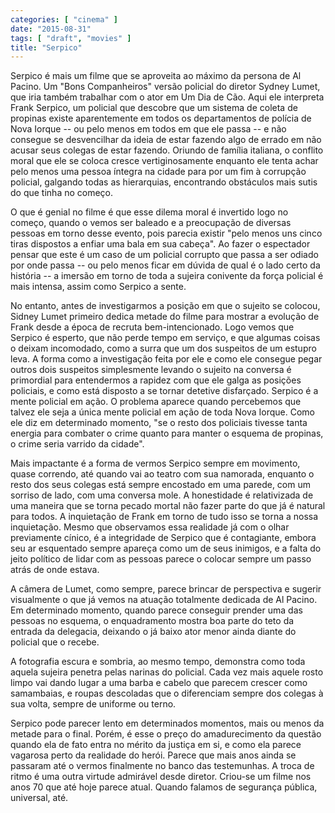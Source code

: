 ```yaml
---
categories: [ "cinema" ]
date: "2015-08-31"
tags: [ "draft", "movies" ]
title: "Serpico"
---
```

Serpico é mais um filme que se aproveita ao máximo da persona de
Al Pacino. Um "Bons Companheiros" versão policial do diretor Sydney
Lumet, que iria também trabalhar com o ator em Um Dia de Cão. Aqui
ele interpreta Frank Serpico, um policial que descobre que um sistema
de coleta de propinas existe aparentemente em todos os departamentos de
polícia de Nova Iorque -- ou pelo menos em todos em que ele passa -- e
não consegue se desvencilhar da ideia de estar fazendo algo de errado em
não acusar seus colegas de estar fazendo. Oriundo de família italiana,
o conflito moral que ele se coloca cresce vertiginosamente enquanto
ele tenta achar pelo menos uma pessoa íntegra na cidade para por um
fim à corrupção policial, galgando todas as hierarquias, encontrando
obstáculos mais sutis do que tinha no começo.

O que é genial no filme é que esse dilema moral é invertido logo no
começo, quando o vemos ser baleado e a preocupação de diversas pessoas
em torno desse evento, pois parecia existir "pelo menos uns cinco tiras
dispostos a enfiar uma bala em sua cabeça". Ao fazer o espectador pensar
que este é um caso de um policial corrupto que passa a ser odiado por
onde passa -- ou pelo menos ficar em dúvida de qual é o lado certo da
história -- a imersão em torno de toda a sujeira conivente da força
policial é mais intensa, assim como Serpico a sente.

No entanto, antes de investigarmos a posição em que o sujeito se
colocou, Sidney Lumet primeiro dedica metade do filme para mostrar a
evolução de Frank desde a época de recruta bem-intencionado. Logo
vemos que Serpico é esperto, que não perde tempo em serviço, e que
algumas coisas o deixam incomodado, como a surra que um dos suspeitos
de um estupro leva. A forma como a investigação feita por ele e como
ele consegue pegar outros dois suspeitos simplesmente levando o sujeito
na conversa é primordial para entendermos a rapidez com que ele galga
as posições policiais, e como está disposto a se tornar detetive
disfarçado. Serpico é a mente policial em ação. O problema aparece
quando percebemos que talvez ele seja a única mente policial em ação
de toda Nova Iorque. Como ele diz em determinado momento, "se o resto
dos policiais tivesse tanta energia para combater o crime quanto para
manter o esquema de propinas, o crime seria varrido da cidade".

Mais impactante é a forma de vermos Serpico sempre em movimento, quase
correndo, até quando vai ao teatro com sua namorada, enquanto o resto
dos seus colegas está sempre encostado em uma parede, com um sorriso de
lado, com uma conversa mole. A honestidade é relativizada de uma maneira
que se torna pecado mortal não fazer parte do que já é natural para
todos. A inquietação de Frank em torno de tudo isso se torna a nossa
inquietação. Mesmo que observamos essa realidade já com o olhar
previamente cínico, é a integridade de Serpico que é contagiante,
embora seu ar esquentado sempre apareça como um de seus inimigos,
e a falta do jeito político de lidar com as pessoas parece o colocar
sempre um passo atrás de onde estava.

A câmera de Lumet, como sempre, parece brincar de perspectiva e sugerir
visualmente o que já vemos na atuação totalmente dedicada de Al
Pacino. Em determinado momento, quando parece conseguir prender uma das
pessoas no esquema, o enquadramento mostra boa parte do teto da entrada
da delegacia, deixando o já baixo ator menor ainda diante do policial
que o recebe.

A fotografia escura e sombria, ao mesmo tempo, demonstra como toda aquela
sujeira penetra pelas narinas do policial. Cada vez mais aquele rosto
limpo vai dando lugar a uma barba e cabelo que parecem crescer como
samambaias, e roupas descoladas que o diferenciam sempre dos colegas à
sua volta, sempre de uniforme ou terno.

Serpico pode parecer lento em determinados momentos, mais ou menos
da metade para o final. Porém, é esse o preço do amadurecimento da
questão quando ela de fato entra no mérito da justiça em si, e como
ela parece vagarosa perto da realidade do herói. Parece que mais anos
ainda se passaram até o vermos finalmente no banco das testemunhas. A
troca de ritmo é uma outra virtude admirável desde diretor. Criou-se
um filme nos anos 70 que até hoje parece atual. Quando falamos de
segurança pública, universal, até.
